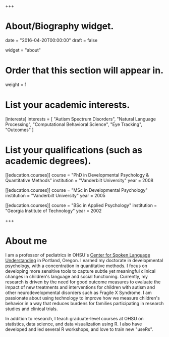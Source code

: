 +++
# About/Biography widget.

date = "2016-04-20T00:00:00"
draft = false

widget = "about"

# Order that this section will appear in.
weight = 1

# List your academic interests.
[interests]
  interests = [
    "Autism Spectrum Disorders",
    "Natural Language Processing",
    "Computational Behavioral Science",
    "Eye Tracking",
    "Outcomes"
  ]

# List your qualifications (such as academic degrees).
[[education.courses]]
  course = "PhD in Developmental Psychology & Quantitative Methods"
  institution = "Vanderbilt University"
  year = 2008

[[education.courses]]
  course = "MSc in Developmental Psychology"
  institution = "Vanderbilt University"
  year = 2005

[[education.courses]]
  course = "BSc in Applied Psychology"
  institution = "Georgia Institute of Technology"
  year = 2002
 
+++

# About me

I am a professor of pediatrics in OHSU's <a href = "https://www.ohsu.edu/xd/research/centers-institutes/center-for-spoken-language-understanding/" target = "_blank">Center for Spoken Language Understanding</a> in Portland, Oregon. I earned my doctorate in developmental psychology, with a concentration in quantitative methods. I focus on developing more sensitive tools to capture subtle yet meaningful clinical changes in children's language and social functioning. Currently, my research is driven by the need for good outcome measures to evaluate the impact of new treatments and interventions for children with autism and other neurodevelopmental disorders such as Fragile X Syndrome. I am passionate about using technology to improve how we measure children's behavior in a way that reduces burdens for families participating in research studies and clinical trials.

In addition to research, I teach graduate-level courses at OHSU on statistics, data science, and data visualization using R. I also have developed and led several R workshops, and love to train new "useRs".

